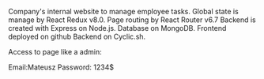 Company's internal website to manage employee tasks. Global state
is manage by React Redux v8.0. Page routing by React Router
v6.7 Backend is created with Express on Node.js. Database on
MongoDB. Frontend deployed on github Backend on Cyclic.sh.

Access to page like a admin:

Email:Mateusz
Password: 1234$

